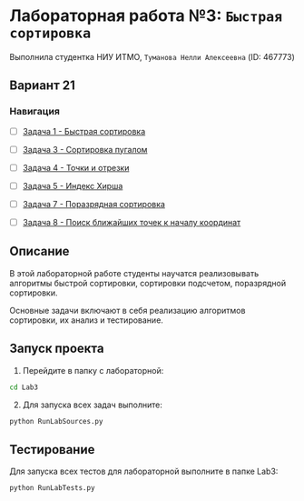 # Лабораторная работа №3: `Быстрая сортировка`
Выполнила студентка НИУ ИТМО, `Туманова Нелли Алексеевна` (ID: 467773)

## Вариант 21
### Навигация

- [ ] [Задача 1 - Быстрая сортировка](Task1/README.md)
- [ ] [Задача 3 - Сортировка пугалом](Task3/README.md)
- [ ] [Задача 4 - Точки и отрезки](Task4/README.md)
- [ ] [Задача 5 - Индекс Хирша](Task5/README.md)
- [ ] [Задача 7 - Поразрядная сортировка](Task7/README.md)
- [ ] [Задача 8 - Поиск ближайших точек к началу координат](Task8/README.md)


## Описание
В этой лабораторной работе студенты научатся реализовывать алгоритмы быстрой сортировки, 
сортировки подсчетом, поразрядной сортировки.

Основные задачи включают в себя реализацию алгоритмов 
сортировки, их анализ и тестирование.

## Запуск проекта
1. Перейдите в папку с лабораторной:
```bash
cd Lab3
```

2. Для запуска всех задач выполните:
```bash
python RunLabSources.py
```

## Тестирование
Для запуска всех тестов для лабораторной выполните в папке Lab3:
```bash
python RunLabTests.py
```
